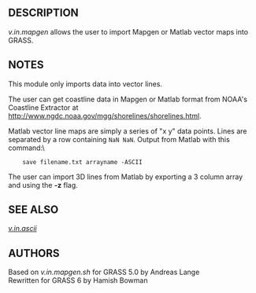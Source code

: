 ## DESCRIPTION

*v.in.mapgen* allows the user to import Mapgen or Matlab vector maps
into GRASS.

## NOTES

This module only imports data into vector lines.

The user can get coastline data in Mapgen or Matlab format from NOAA\'s
Coastline Extractor at
<http://www.ngdc.noaa.gov/mgg/shorelines/shorelines.html>.

Matlab vector line maps are simply a series of \"x y\" data points.
Lines are separated by a row containing `NaN NaN`. Output from Matlab
with this command:\

```
    save filename.txt arrayname -ASCII
```

The user can import 3D lines from Matlab by exporting a 3 column array
and using the **-z** flag.

## SEE ALSO

*[v.in.ascii](v.in.ascii.html)*

## AUTHORS

Based on *v.in.mapgen.sh* for GRASS 5.0 by Andreas Lange\
Rewritten for GRASS 6 by Hamish Bowman
